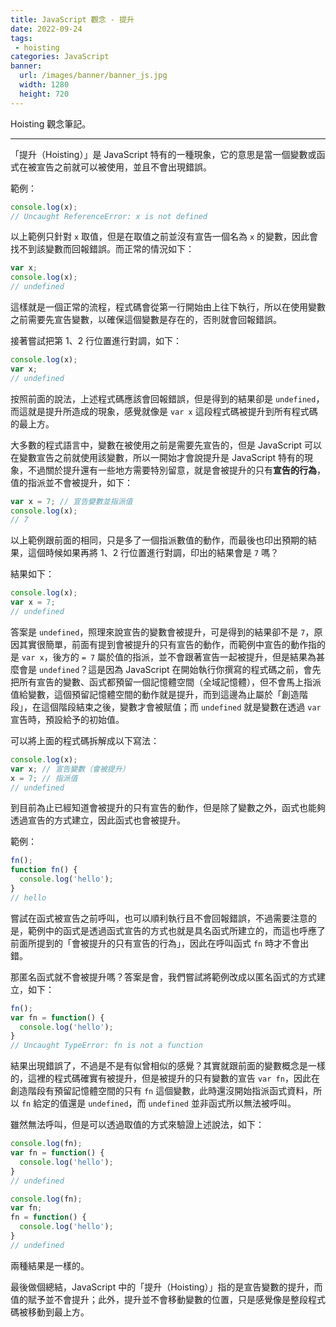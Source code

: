 ```yaml
---
title: JavaScript 觀念 - 提升
date: 2022-09-24
tags:
 - hoisting
categories: JavaScript
banner:
  url: /images/banner/banner_js.jpg
  width: 1280
  height: 720
---
```


Hoisting 觀念筆記。

<!--more-->

------

「提升（Hoisting）」是 JavaScript 特有的一種現象，它的意思是當一個變數或函式在被宣告之前就可以被使用，並且不會出現錯誤。

範例：

```js
console.log(x);
// Uncaught ReferenceError: x is not defined
```

以上範例只針對 `x` 取值，但是在取值之前並沒有宣告一個名為 `x` 的變數，因此會找不到該變數而回報錯誤。而正常的情況如下：

```js
var x;
console.log(x);
// undefined
```

這樣就是一個正常的流程，程式碼會從第一行開始由上往下執行，所以在使用變數之前需要先宣告變數，以確保這個變數是存在的，否則就會回報錯誤。

接著嘗試把第 1、2 行位置進行對調，如下：

```js
console.log(x);
var x;
// undefined
```

按照前面的說法，上述程式碼應該會回報錯誤，但是得到的結果卻是 `undefined`，而這就是提升所造成的現象，感覺就像是 `var x` 這段程式碼被提升到所有程式碼的最上方。

大多數的程式語言中，變數在被使用之前是需要先宣告的，但是 JavaScript 可以在變數宣告之前就使用該變數，所以一開始才會說提升是 JavaScript 特有的現象，不過關於提升還有一些地方需要特別留意，就是會被提升的只有**宣告的行為**，值的指派並不會被提升，如下：

```js
var x = 7; // 宣告變數並指派值
console.log(x);
// 7
```

以上範例跟前面的相同，只是多了一個指派數值的動作，而最後也印出預期的結果，這個時候如果再將 1、2 行位置進行對調，印出的結果會是 `7` 嗎？

結果如下：

```js
console.log(x);
var x = 7;
// undefined
```

答案是 `undefined`，照理來說宣告的變數會被提升，可是得到的結果卻不是 `7`，原因其實很簡單，前面有提到會被提升的只有宣告的動作，而範例中宣告的動作指的是 `var x`，後方的 `= 7` 屬於值的指派，並不會跟著宣告一起被提升，但是結果為甚麼會是 `undefined`？這是因為 JavaScript 在開始執行你撰寫的程式碼之前，會先把所有宣告的變數、函式都預留一個記憶體空間（全域記憶體），但不會馬上指派值給變數，這個預留記憶體空間的動作就是提升，而到這邊為止屬於「創造階段」，在這個階段結束之後，變數才會被賦值；而 `undefined` 就是變數在透過 `var` 宣告時，預設給予的初始值。

可以將上面的程式碼拆解成以下寫法：

```js
console.log(x);
var x; // 宣告變數（會被提升）
x = 7; // 指派值
// undefined
```

到目前為止已經知道會被提升的只有宣告的動作，但是除了變數之外，函式也能夠透過宣告的方式建立，因此函式也會被提升。

範例：

```js
fn();
function fn() {
  console.log('hello');
}
// hello
```

嘗試在函式被宣告之前呼叫，也可以順利執行且不會回報錯誤，不過需要注意的是，範例中的函式是透過函式宣告的方式也就是具名函式所建立的，而這也呼應了前面所提到的「會被提升的只有宣告的行為」，因此在呼叫函式 `fn` 時才不會出錯。

那匿名函式就不會被提升嗎？答案是會，我們嘗試將範例改成以匿名函式的方式建立，如下：

```js
fn();
var fn = function() {
  console.log('hello');
}
// Uncaught TypeError: fn is not a function
```

結果出現錯誤了，不過是不是有似曾相似的感覺？其實就跟前面的變數概念是一樣的，這裡的程式碼確實有被提升，但是被提升的只有變數的宣告 `var fn`，因此在創造階段有預留記憶體空間的只有 `fn` 這個變數，此時還沒開始指派函式資料，所以 `fn` 給定的值還是 `undefined`，而 `undefined` 並非函式所以無法被呼叫。

雖然無法呼叫，但是可以透過取值的方式來驗證上述說法，如下：

```js
console.log(fn);
var fn = function() {
  console.log('hello');
}
// undefined
```

```js
console.log(fn);
var fn;
fn = function() {
  console.log('hello');
}
// undefined
```

兩種結果是一樣的。

最後做個總結，JavaScript 中的「提升（Hoisting）」指的是宣告變數的提升，而值的賦予並不會提升；此外，提升並不會移動變數的位置，只是感覺像是整段程式碼被移動到最上方。